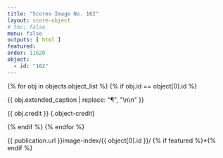 ```yaml
---
title: "Scores Image No. 162"
layout: score-object
# toc: false
menu: false
outputs: [ html ]
featured: 
order: 11620
object:
  - id: "162"
---
```


{% for obj in objects.object_list %}
{% if obj.id == object[0].id %}

{{ obj.extended_caption | replace: "¶", "\n\n" }}

{{ obj.credit }} {.object-credit}

{% endif %}
{% endfor %}

<div class="object-credit object-url is-print-only">

{{ publication.url }}image-index/{{ object[0].id }}/ {% if featured %}*{% endif %}

</div>
